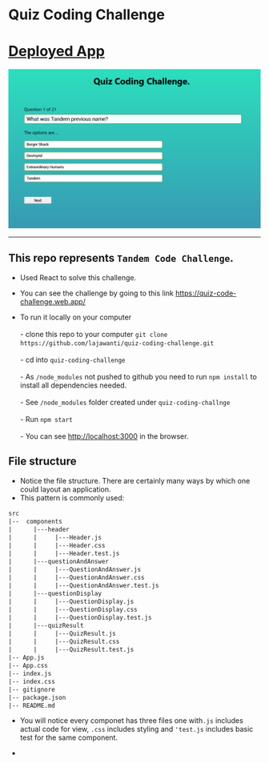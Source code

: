 # Quiz Coding Challenge

# [Deployed App](https://quiz-code-challenge.web.app/)

![Quiz App](src/quizApp.PNG)

---

## This repo represents `Tandem Code Challenge`.

- Used React to solve this challenge. 

- You can see the challenge by going to this link https://quiz-code-challenge.web.app/

- To run it locally on your computer <br><br> - clone this repo to your computer `git clone https://github.com/lajawanti/quiz-coding-challenge.git` <br><br>- cd into `quiz-coding-challenge` <br><br>- As `/node_modules` not pushed to github you need to run `npm install` to install all dependencies needed. <br><br>- See `/node_modules` folder created under `quiz-coding-challnge` <br><br>- Run `npm start` <br><br>- You can see [http://localhost:3000](http://localhost:3000) in the browser.

## File structure

- Notice the file structure. There are certainly many ways by which one could layout an application.
- This pattern is commonly used:

```
src
|--  components
|      |---header
|      |     |---Header.js
|      |     |---Header.css
|      |     |---Header.test.js
|      |---questionAndAnswer
|      |     |---QuestionAndAnswer.js
|      |     |---QuestionAndAnswer.css
|      |     |---QuestionAndAnswer.test.js
|      |---questionDisplay
|      |     |---QuestionDisplay.js
|      |     |---QuestionDisplay.css
|      |     |---QuestionDisplay.test.js
|      |---quizResult
|      |     |---QuizResult.js
|      |     |---QuizResult.css
|      |     |---QuizResult.test.js 
|-- App.js
|-- App.css
|-- index.js
|-- index.css
|-- gitignore
|-- package.json
|-- README.md
```

- You will notice every componet has three files one with`.js` includes actual code for view, `.css` includes styling and `'test.js` includes basic test for the same component.

- 
